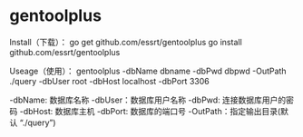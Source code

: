 # gentoolplus
Install（下载）：
go get github.com/essrt/gentoolplus
go install github.com/essrt/gentoolplus

Useage（使用）：
gentoolplus  -dbName dbname -dbPwd dbpwd -OutPath ./query -dbUser root -dbHost localhost -dbPort 3306

-dbName: 数据库名称
-dbUser：数据库用户名称
-dbPwd: 连接数据库用户的密码
-dbHost: 数据库主机
-dbPort: 数据库的端口号
-OutPath：指定输出目录(默认 “./query”)
